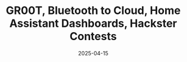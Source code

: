 ---
title: "GR00T, Bluetooth to Cloud, Home Assistant Dashboards, Hackster Contests"
date: 2025-04-15
audio: "iotforge_unplugged_250415.mp3"
image: "cover.png"
script: "script.md"
sources: "sources.md"
description: "In this episode of IoT Forge Unplugged, we explore NVIDIA’s Project GR00T and its impact on robotics, Golioth’s new Bluetooth-to-cloud feature, Home Assistant’s latest dashboard upgrades, and two exciting Hackster contests."
tags: ["podcast", "episode"]
categories: ["Podcasts"]
---